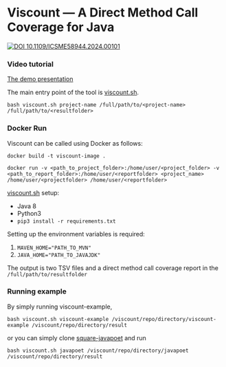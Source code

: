 # Viscount &mdash; A Direct Method Call Coverage for Java
[![DOI 10.1109/ICSME58944.2024.00101](https://img.shields.io/badge/10.1109%2FICSME58944.2024.00101-black?logo=DOI)](https://doi.org/10.1109/ICSME58944.2024.00101)

### Video tutorial

[The demo presentation](https://www.youtube.com/watch?v=ZUyRtiUnbsU)

The main entry point of the tool is [viscount.sh](https://github.com/unittesting-nonpublic/viscount/blob/main/viscount.sh).

```
bash viscount.sh project-name /full/path/to/<project-name> /full/path/to/<resultfolder>
```

### Docker Run
Viscount can be called using Docker as follows:

```
docker build -t viscount-image .
```

```
docker run -v <path_to_project_folder>:/home/user/<project_folder> -v <path_to_report_folder>:/home/user/<reportfolder> <project_name> /home/user/<projectfolder> /home/user/<reportfolder>
```

[viscount.sh](https://github.com/unittesting-nonpublic/viscount/blob/main/viscount.sh) setup:
- Java 8
- Python3
- `pip3 install -r requirements.txt`

Setting up the environment variables is required:
1. `MAVEN_HOME="PATH_TO_MVN"`
2. `JAVA_HOME="PATH_TO_JAVAJDK"`


The output is two TSV files and a direct method call coverage report in the `/full/path/to/resultfolder`

### Running example
By simply running viscount-example,

```
bash viscount.sh viscount-example /viscount/repo/directory/viscount-example /viscount/repo/directory/result
```

or you can simply clone [square-javapoet](https://github.com/square/javapoet/tree/f27ad04c9e7de4ec7b207979cfd47ec1d878ca03) and run
```
bash viscount.sh javapoet /viscount/repo/directory/javapoet /viscount/repo/directory/result
```
